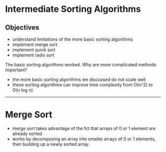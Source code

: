 # Intermediate Sorting Algorithms

## Objectives
- understand limitations of the more basic sorting algorithms
- implement merge sort
- implement quick sort
- implement radix sort

The basic sorting algorithms worked. Why are more complicated methods important?
- the more basic sorting algorithms we discussed do not scale well
- these sorting algorithms can improve time complexity from O(n^2) to O(n log n)

---
# Merge Sort

- merge sort takes advantage of the fct that arrays of 0 or 1 element are already sorted
- works by decomposing an array into smaller arrays of 0 or 1 elements, then building up a newly sorted array.
